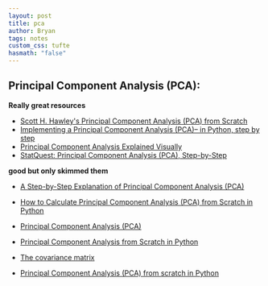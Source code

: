 ```yaml
---
layout: post
title: pca
author: Bryan
tags: notes
custom_css: tufte
hasmath: "false"
---
```

## Principal Component Analysis (PCA):

**Really great resources** 

* [Scott H. Hawley's Principal Component Analysis (PCA) from Scratch](https://drscotthawley.github.io/blog/2019/12/21/PCA-From-Scratch.html)
* [Implementing a Principal Component Analysis (PCA)– in Python, step by step](https://sebastianraschka.com/Articles/2014_pca_step_by_step.html)
* [Principal Component Analysis Explained Visually](https://setosa.io/ev/principal-component-analysis/)
* [StatQuest: Principal Component Analysis (PCA), Step-by-Step](https://www.youtube.com/watch?v=FgakZw6K1QQ)

**good but only skimmed them**

* [A Step-by-Step Explanation of Principal Component Analysis (PCA)](https://builtin.com/data-science/step-step-explanation-principal-component-analysis)

* [How to Calculate Principal Component Analysis (PCA) from Scratch in Python](https://machinelearningmastery.com/calculate-principal-component-analysis-scratch-python/)

* [Principal Component Analysis (PCA)](https://www.youtube.com/watch?v=g-Hb26agBFg)

* [Principal Component Analysis from Scratch in Python](https://www.askpython.com/python/examples/principal-component-analysis)

* [The covariance matrix](https://www.youtube.com/watch?v=WBlnwvjfMtQ)

* [Principal Component Analysis (PCA) from scratch in Python](https://towardsdatascience.com/principal-component-analysis-pca-from-scratch-in-python-7f3e2a540c51)

  
